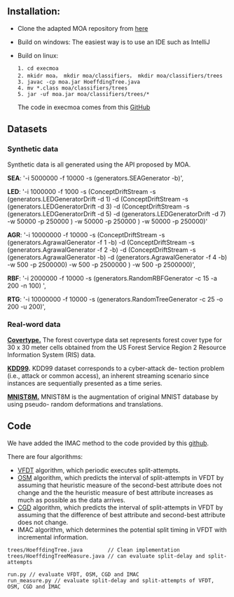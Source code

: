 ## Installation:

- Clone the adapted MOA repository from [here](https://github.com/Waikato/moa)

- Build on windows: The easiest way is to use an IDE such as IntelliJ

- Build on linux:

  ```
  1. cd execmoa
  2. mkidr moa， mkdir moa/classifiers， mkdir moa/classifiers/trees
  3. javac -cp moa.jar HoeffdingTree.java
  4. mv *.class moa/classifiers/trees
  5. jar -uf moa.jar moa/classifiers/trees/*
  ```

  The code in execmoa comes from this [GitHub](https://github.com/chaitanya-m/kdd2018) 

## Datasets

### Synthetic data

Synthetic data is all generated using the API proposed by MOA.

**SEA**: '-i 5000000 -f 10000 -s (generators.SEAGenerator -b)',

**LED**:  '-i 1000000 -f 1000 -s (ConceptDriftStream -s (generators.LEDGeneratorDrift -d 1)   -d (ConceptDriftStream -s (generators.LEDGeneratorDrift -d 3) -d (ConceptDriftStream -s (generators.LEDGeneratorDrift -d 5)  -d (generators.LEDGeneratorDrift -d 7) -w 50000 -p 250000 ) -w 50000 -p 250000 ) -w 50000 -p 250000)'

**AGR**:  '-i 10000000 -f 10000 -s (ConceptDriftStream -s (generators.AgrawalGenerator -f 1 -b) -d (ConceptDriftStream -s (generators.AgrawalGenerator -f 2 -b) -d (ConceptDriftStream -s (generators.AgrawalGenerator -b)   -d (generators.AgrawalGenerator -f 4 -b) -w 500 -p 2500000) -w 500 -p 2500000 ) -w 500 -p 2500000)',

**RBF**: '-i 2000000 -f 10000 -s (generators.RandomRBFGenerator -c 15 -a 200 -n 100) ',

**RTG**: '-i 10000000 -f 10000 -s (generators.RandomTreeGenerator -c 25 -o 200 -u 200)',

### Real-word data

**[Covertype.](https://moa.cms.waikato.ac.nz/datasets/)** The forest covertype data set represents forest cover type for 30 x 30 meter cells obtained from the US Forest Service Region 2 Resource Information System (RIS) data.

**[KDD99](http://kdd.ics.uci.edu/databases/kddcup99/kddcup99.html).** KDD99 dataset corresponds to a cyber-attack de- tection problem (i.e., attack or common access), an inherent streaming scenario since instances are sequentially presented as a time series.

**[MNIST8M.]()** MNIST8M is the augmentation of original MNIST database by using pseudo- random deformations and translations.

## Code

We have added the IMAC method to the code provided by this [github](https://github.com/ICDM2018Submission/VFDT-split-time-prediction).

There are four algorithms:

- [VFDT](https://homes.cs.washington.edu/~pedrod/papers/kdd00.pdf) algorithm, which periodic executes split-attempts. 
- [OSM](https://www.techfak.uni-bielefeld.de/~hwersing/LosingHammerWersing_ICDM2018.pdf) algorithm, which predicts the interval of split-attempts in VFDT by assuming that heuristic measure of the second-best attribute does not change and the  the heuristic measure of  best attribute increases as much as possible as the data arrives.
- [CGD](https://pdfs.semanticscholar.org/96a4/3c8607a4311a3ef37d48cab5d5396f50d9d3.pdf) algorithm,  which predicts the interval of split-attempts in VFDT by assuming that the difference of best attribute and second-best attribute does not change.
- IMAC algorithm, which determines the potential split timing in VFDT with incremental information.

```
trees/HoeffdingTree.java        // Clean implementation
trees/HoeffdingTreeMeasure.java // can evaluate split-delay and split-attempts

run.py // evaluate VFDT, OSM, CGD and IMAC
run_measure.py // evaluate split-delay and split-attempts of VFDT, OSM, CGD and IMAC
```

